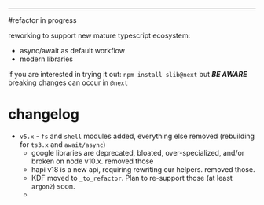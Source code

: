 ﻿
----------------
#refactor in progress

reworking to support new mature typescript ecosystem:
- async/await as default workflow
- modern libraries

if you are interested in trying it out:  ```npm install slib@next``` but ***BE AWARE*** breaking changes can occur in ```@next```


# changelog

- ```v5.x``` - ```fs``` and ```shell``` modules added, everything else removed (rebuilding for ```ts3.x``` and ```await/async```)
  - google libraries are deprecated, bloated, over-specialized, and/or broken on node v10.x.   removed those
  - hapi v18 is a new api, requiring rewriting our helpers.  removed those.
  - KDF moved to ```_to_refactor```.    Plan to re-support those (at least ```argon2```) soon.
  - 

